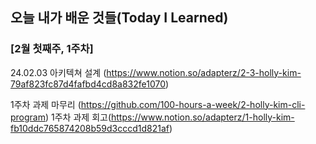 ## 오늘 내가 배운 것들(Today I Learned)

### [2월 첫째주, 1주차] 
24.02.03 아키텍쳐 설계 (https://www.notion.so/adapterz/2-3-holly-kim-79af823fc87d4fafbd4cd8a832fe1070)  



1주차 과제 마무리 (https://github.com/100-hours-a-week/2-holly-kim-cli-program)
1주차 과제 회고(https://www.notion.so/adapterz/1-holly-kim-fb10ddc765874208b59d3cccd1d821af)